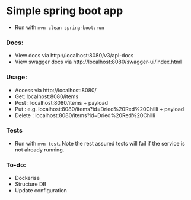 # Simple spring boot app

- Run with `mvn clean spring-boot:run`

### Docs:
- View docs via http://localhost:8080/v3/api-docs
- View swagger docs via http://localhost:8080/swagger-ui/index.html

### Usage:
- Access via http://localhost:8080/
- Get: localhost:8080/items
- Post : localhost:8080/items + payload
- Put : e.g. localhost:8080/items?id=Dried%20Red%20Chilli + payload
- Delete : localhost:8080/items?id=Dried%20Red%20Chilli

### Tests

- Run with `mvn test`. Note the rest assured tests will fail if the service is not already running.

### To-do:
- Dockerise
- Structure DB
- Update configuration
